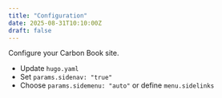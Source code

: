 ```yaml
---
title: "Configuration"
date: 2025-08-31T10:10:00Z
draft: false
---
```


Configure your Carbon Book site.

- Update `hugo.yaml`
- Set `params.sidenav: "true"`
- Choose `params.sidemenu: "auto"` or define `menu.sidelinks`